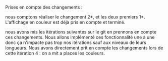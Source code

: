 Prises en compte des changements :

nous comptons réaliser le changement 2*, et les deux premiers 1*. L'affichage en couleur est déjà pris en compte et terminé. 

nous avons mis les itérations suivantes sur le git en prennons en compte ces changements. Nous allons implémenté ces fonctionnalité une à une donc ça n'impacte pas trop nos itérations sauf aux niveaux de leurs longueurs.
Nous avons directement prit en compte les changements lors de cette itération 4 : on a mit a places les couleurs.